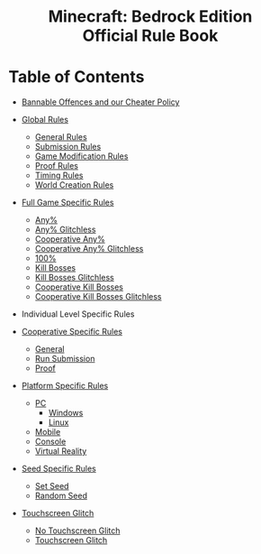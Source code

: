 <h1 align="center">
Minecraft: Bedrock Edition
<br>
Official Rule Book
</h1>

# Table of Contents

* [Bannable Offences and our Cheater Policy](cheaters/README.md)

* [Global Rules](global/README.md)
	- [General Rules](global/README.md#general-rules)
	- [Submission Rules](global/README.md#submission-rules)
	- [Game Modification Rules](global/README.md#game-modification-rules)
	- [Proof Rules](global/README.md#proof-rules)
	- [Timing Rules](global/README.md#timing-rules)
	- [World Creation Rules](global/README.md#world-creation-rules)

* [Full Game Specific Rules](fullgame/README.md)
	- [Any%](fullgame/any.md)
	- [Any% Glitchless](fullgame/any-glitchless.md)
	- [Cooperative Any%](fullgame/coop-any.md)
	- [Cooperative Any% Glitchless](fullgame/coop-any-glitchless.md)
	- [100%](fullgame/hundo.md)
	- [Kill Bosses](fullgame/bosses.md)
	- [Kill Bosses Glitchless](fullgame/bosses-glitchless.md)
	- [Cooperative Kill Bosses](fullgame/coop-bosses.md)
	- [Cooperative Kill Bosses Glitchless](fullgame/coop-bosses-glitchless.md)

* Individual Level Specific Rules

* [Cooperative Specific Rules](coop/README.md)
	- [General](coop/README.md#general)
	- [Run Submission](coop/README.md#run-submission)
	- [Proof](coop/README.md#proof)

* [Platform Specific Rules](platform/README.md)
	- [PC](platform/README.md#pc)
		+ [Windows](platform/README.md#windows)
		+ [Linux](platform/README.md#linux)
	- [Mobile](platform/README.md#mobile)
	- [Console](platform/README.md#console)
	- [Virtual Reality](platform/README.md#virtual-reality)

* [Seed Specific Rules](seed/README.md)
	- [Set Seed](seed/README.md#set-seed)
	- [Random Seed](seed/README.md#random-seed)

* [Touchscreen Glitch](tsglitch/README.md)
	- [No Touchscreen Glitch](tsglitch/README.md#no-touchscreen-glitch)
	- [Touchscreen Glitch](tsglitch/README.md#touchscreen-glitch)
